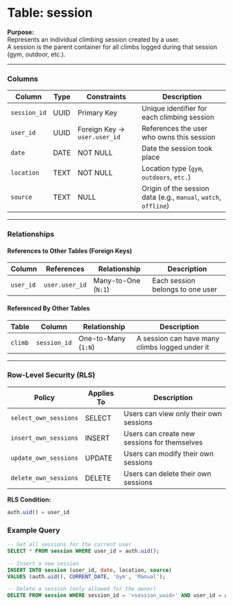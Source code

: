 # Table: session

**Purpose:**  
Represents an individual climbing session created by a user.  
A session is the parent container for all climbs logged during that session (gym, outdoor, etc.).

---

### Columns

| Column | Type | Constraints | Description |
|--------|-----|------------|------------|
| `session_id` | UUID | Primary Key | Unique identifier for each climbing session |
| `user_id` | UUID | Foreign Key -> `user.user_id` | References the user who owns this session |
| `date` | DATE | NOT NULL | Date the session took place |
| `location` | TEXT | NOT NULL | Location type (`gym`, `outdoors`, `etc.`) |
| `source` | TEXT | NULL | Origin of the session data (e.g., `manual`, `watch`, `offline`) |

---

### Relationships

#### References to Other Tables (Foreign Keys)
| Column | References | Relationship | Description |
|--------|------------|--------------|-------------|
| `user_id` | `user.user_id` | Many-to-One (`N:1`) | Each session belongs to one user |

#### Referenced By Other Tables
| Table | Column | Relationship | Description |
|-------|--------|--------------|-------------|
| `climb` | `session_id` | One-to-Many (`1:N`) | A session can have many climbs logged under it |

---

### Row-Level Security (RLS)

| Policy | Applies To | Description |
|--------|------------|-------------|
| `select_own_sessions` | SELECT | Users can view only their own sessions |
| `insert_own_sessions` | INSERT | Users can create new sessions for themselves |
| `update_own_sessions` | UPDATE | Users can modify their own sessions |
| `delete_own_sessions` | DELETE | Users can delete their own sessions |

**RLS Condition:**  
```sql
auth.uid() = user_id
```

### Example Query

```sql
-- Get all sessions for the current user
SELECT * FROM session WHERE user_id = auth.uid();

-- Insert a new session
INSERT INTO session (user_id, date, location, source)
VALUES (auth.uid(), CURRENT_DATE, 'Gym', 'Manual');

-- Delete a session (only allowed for the owner)
DELETE FROM session WHERE session_id = '<session_uuid>' AND user_id = auth.uid();
```